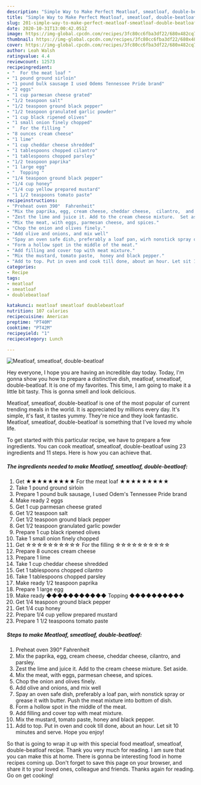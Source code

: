 ```yaml
---
description: "Simple Way to Make Perfect Meatloaf, smeatloaf, double-beatloaf"
title: "Simple Way to Make Perfect Meatloaf, smeatloaf, double-beatloaf"
slug: 201-simple-way-to-make-perfect-meatloaf-smeatloaf-double-beatloaf
date: 2020-10-31T13:00:42.051Z
image: https://img-global.cpcdn.com/recipes/3fc80cc6fba3df22/680x482cq70/meatloaf-smeatloaf-double-beatloaf-recipe-main-photo.jpg
thumbnail: https://img-global.cpcdn.com/recipes/3fc80cc6fba3df22/680x482cq70/meatloaf-smeatloaf-double-beatloaf-recipe-main-photo.jpg
cover: https://img-global.cpcdn.com/recipes/3fc80cc6fba3df22/680x482cq70/meatloaf-smeatloaf-double-beatloaf-recipe-main-photo.jpg
author: Leah Walsh
ratingvalue: 4.4
reviewcount: 12573
recipeingredient:
- "  For the meat loaf "
- "1 pound ground sirloin"
- "1 pound bulk sausage I used Odems Tennessee Pride brand"
- "2 eggs"
- "1 cup parmesan cheese grated"
- "1/2 teaspoon salt"
- "1/2 teaspoon ground black pepper"
- "1/2 teaspoon granulated garlic powder"
- "1 cup black ripened olives"
- "1 small onion finely chopped"
- "  For the filling "
- "8 ounces cream cheese"
- "1 lime"
- "1 cup cheddar cheese shredded"
- "1 tablespoons chopped cilantro"
- "1 tablespoons chopped parsley"
- "1/2 teaspoon paprika"
- "1 large egg"
- "  Topping "
- "1/4 teaspoon ground black pepper"
- "1/4 cup honey"
- "1/4 cup yellow prepared mustard"
- "1 1/2 teaspoons tomato paste"
recipeinstructions:
- "Preheat oven 390°  Fahrenheit"
- "Mix the paprika, egg, cream cheese, cheddar cheese,  cilantro,  and parsley."
- "Zest the lime and juice it. Add to the cream cheese mixture.  Set aside."
- "Mix the meat, with eggs, parmesan cheese, and spices."
- "Chop the onion and olives finely."
- "Add olive and onions, and mix well"
- "Spay an oven safe dish, preferably a loaf pan, wirh nonstick spray or grease it with butter. Push the meat mixture into bottom of dish."
- "Form a hollow spot in the middle of the meat."
- "Add filling and cover top with meat mixture."
- "Mix the mustard, tomato paste,  honey and black pepper."
- "Add to top. Put in oven and cook till done, about an hour. Let sit 10 minutes and serve. Hope you enjoy!"
categories:
- Recipe
tags:
- meatloaf
- smeatloaf
- doublebeatloaf

katakunci: meatloaf smeatloaf doublebeatloaf 
nutrition: 107 calories
recipecuisine: American
preptime: "PT40M"
cooktime: "PT42M"
recipeyield: "1"
recipecategory: Lunch

---
```



![Meatloaf, smeatloaf, double-beatloaf](https://img-global.cpcdn.com/recipes/3fc80cc6fba3df22/680x482cq70/meatloaf-smeatloaf-double-beatloaf-recipe-main-photo.jpg)

Hey everyone, I hope you are having an incredible day today. Today, I'm gonna show you how to prepare a distinctive dish, meatloaf, smeatloaf, double-beatloaf. It is one of my favorites. This time, I am going to make it a little bit tasty. This is gonna smell and look delicious.



Meatloaf, smeatloaf, double-beatloaf is one of the most popular of current trending meals in the world. It is appreciated by millions every day. It's simple, it's fast, it tastes yummy. They're nice and they look fantastic. Meatloaf, smeatloaf, double-beatloaf is something that I've loved my whole life.


To get started with this particular recipe, we have to prepare a few ingredients. You can cook meatloaf, smeatloaf, double-beatloaf using 23 ingredients and 11 steps. Here is how you can achieve that.

<!--inarticleads1-->

##### The ingredients needed to make Meatloaf, smeatloaf, double-beatloaf:

1. Get  ★★★★★★★★★ For the meat loaf ★★★★★★★★★
1. Take 1 pound ground sirloin
1. Prepare 1 pound bulk sausage, I used Odem&#39;s Tennessee Pride brand
1. Make ready 2 eggs
1. Get 1 cup parmesan cheese grated
1. Get 1/2 teaspoon salt
1. Get 1/2 teaspoon ground black pepper
1. Get 1/2 teaspoon granulated garlic powder
1. Prepare 1 cup black ripened olives
1. Take 1 small onion finely chopped
1. Get  ☆☆☆☆☆☆☆☆☆☆ For the filling ☆☆☆☆☆☆☆☆☆☆
1. Prepare 8 ounces cream cheese
1. Prepare 1 lime
1. Take 1 cup cheddar cheese shredded
1. Get 1 tablespoons chopped cilantro
1. Take 1 tablespoons chopped parsley
1. Make ready 1/2 teaspoon paprika
1. Prepare 1 large egg
1. Make ready  ◆◆◆◆◆◆◆◆◆◆◆ Topping ◆◆◆◆◆◆◆◆◆◆
1. Get 1/4 teaspoon ground black pepper
1. Get 1/4 cup honey
1. Prepare 1/4 cup yellow prepared mustard
1. Prepare 1 1/2 teaspoons tomato paste




<!--inarticleads2-->

##### Steps to make Meatloaf, smeatloaf, double-beatloaf:

1. Preheat oven 390°  Fahrenheit
1. Mix the paprika, egg, cream cheese, cheddar cheese,  cilantro,  and parsley.
1. Zest the lime and juice it. Add to the cream cheese mixture.  Set aside.
1. Mix the meat, with eggs, parmesan cheese, and spices.
1. Chop the onion and olives finely.
1. Add olive and onions, and mix well
1. Spay an oven safe dish, preferably a loaf pan, wirh nonstick spray or grease it with butter. Push the meat mixture into bottom of dish.
1. Form a hollow spot in the middle of the meat.
1. Add filling and cover top with meat mixture.
1. Mix the mustard, tomato paste,  honey and black pepper.
1. Add to top. Put in oven and cook till done, about an hour. Let sit 10 minutes and serve. Hope you enjoy!




So that is going to wrap it up with this special food meatloaf, smeatloaf, double-beatloaf recipe. Thank you very much for reading. I am sure that you can make this at home. There is gonna be interesting food in home recipes coming up. Don't forget to save this page on your browser, and share it to your loved ones, colleague and friends. Thanks again for reading. Go on get cooking!
